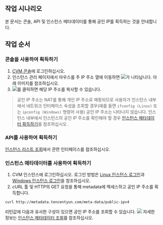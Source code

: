 ## 작업 시나리오
본 문서는 콘솔, API 및 인스턴스 메타데이터를 통해 공인 IP를 획득하는 것을 안내합니다.


## 작업 순서

### 콘솔을 사용하여 획득하기
1. [CVM 콘솔](https://console.cloud.tencent.com/cvm/)에 로그인하십시오.
2. 인스턴스 관리 페이지에서 마우스를 주 IP 주소 열에 이동하면 <img src="https://main.qcloudimg.com/raw/6603ab4f907562addb1c01596c6296cd.png" style="margin: 0;"></img>가 나타납니다. 아래 이미지를 참조하십시오.
3. <img src="https://main.qcloudimg.com/raw/6603ab4f907562addb1c01596c6296cd.png" style="margin: 0;"></img>를 클릭하면 해당 IP 주소를 복사할 수 있습니다.	
>공인 IP 주소는 NAT를 통해 개인 IP 주소로 매핑되므로 사용자가 인스턴스 내부에서 네트워크 인터페이스 속성을 조회할 경우(예를 들면 `ifconfig (Linux)` 또는 `ipconfig (Windows)` 명령어 사용) 공인 IP 주소는 나타나지 않습니다. 인스턴스 내부에서 인스턴스의 공인 IP 주소를 확인해야 할 경우 [인스턴스 메타데이터 획득하기](#jump)를 참조하십시오.
>

### API를 사용하여 획득하기
[인스턴스 리스트 조회](https://cloud.tencent.com/document/product/213/15728)에서 관련 인터페이스를 참조하십시오.

<span id = "jump">  </span>
### 인스턴스 메타데이터를 사용하여 획득하기
1. CVM 인스턴스에 로그인하십시오.
로그인 방법은 [Linux 인스턴스 로그인](https://intl.cloud.tencent.com/document/product/213/5436)과 [Windows 인스턴스 로그인](https://intl.cloud.tencent.com/document/product/213/32498)을 참조하십시오.
2. cURL 툴 및 HTTP의 GET 요청을 통해 metadata에 액세스하고 공인 IP 주소를 획득합니다.
```
curl http://metadata.tencentyun.com/meta-data/public-ipv4
```
리턴값에 다음과 유사한 구성이 있으면 공인 IP 주소를 조회할 수 있습니다.
![](https://main.qcloudimg.com/raw/03f603e433b7a5da09e33a8b09d731b4.png)
자세한 정보는 [인스턴스 메타데이터 조회](https://intl.cloud.tencent.com/document/product/213/4934)를 참조하십시오.
